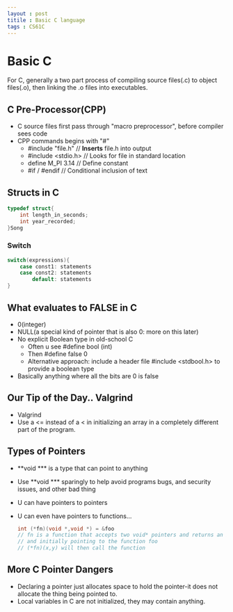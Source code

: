 ```yaml
---
layout : post
titile : Basic C language 
tags : CS61C
---
```


# Basic C

For C, generally a two part process of compiling source files(.c) to object files(.o), then linking the .o files into executables.

## C Pre-Processor(CPP)


* C source files first pass through "macro preprocessor", before compiler sees code 
* CPP commands begins with "#"
  * #include "file.h"  // **Inserts** file.h into output
  * #include <stdio.h> // Looks for file in standard location
  * define M_PI 3.14  // Define constant
  * #if / #endif // Conditional inclusion of text

## Structs in C

```c
typedef struct{
    int length_in_seconds;
    int year_recorded;
}Song
```

### Switch

```C
switch(expressions){
    case const1: statements
    case const2: statements
        default: statements
}
```

## What evaluates to FALSE in C

* 0(integer)
* NULL(a special kind of pointer that is also 0: more on this later)
* No explicit Boolean type in old-school C
  * Often u see #define bool (int)
  * Then #define false 0
  * Alternative approach: include a header file #include <stdbool.h> to provide a boolean type
* Basically anything where all the bits are 0 is false

## Our Tip of the Day.. Valgrind

* Valgrind 
* Use a <= instead of a  < in initializing an array in a completely different part of the program.

## Types of Pointers

*  **void *** is a type that can point to anything

* Use **void *** sparingly to help avoid programs bugs,  and security issues, and other bad thing

* U can have pointers to pointers

* U can even have pointers to functions...

  ```C
  int (*fn)(void *,void *) = &foo
  // fn is a function that accepts two void* pointers and returns an int
  // and initially pointing to the function foo
  // (*fn)(x,y) will then call the function 
  ```

## More C Pointer Dangers

* Declaring a pointer just allocates space to hold the pointer-it does not allocate the thing being pointed to.
* Local variables in C are not initialized, they may contain anything.